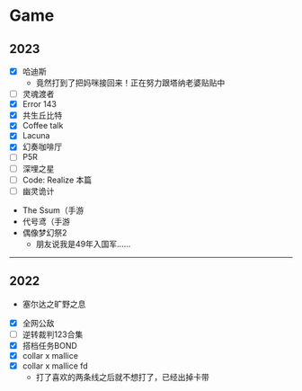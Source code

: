 # Game

## 2023

- [x] 哈迪斯
    - 竟然打到了把妈咪接回来！正在努力跟塔纳老婆贴贴中
- [ ] 灵魂渡者
- [x] Error 143
- [x] 共生丘比特
- [x] Coffee talk
- [x] Lacuna
- [x] 幻奏咖啡厅
- [ ] P5R
- [ ] 深埋之星
- [ ] Code: Realize 本篇
- [ ] 幽灵诡计
- The Ssum（手游
- 代号鸢（手游
- 偶像梦幻祭2
    - 朋友说我是49年入国军……

---

## 2022

- 塞尔达之旷野之息
- [x] 全网公敌
- [ ] 逆转裁判123合集
- [x] 搭档任务BOND
- [x] collar x mallice
- [x] collar x mallice fd
    - 打了喜欢的两条线之后就不想打了，已经出掉卡带


